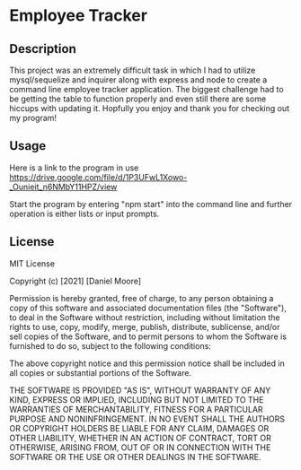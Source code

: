 # Employee Tracker

## Description

This project was an extremely difficult task in which I had to utilize mysql/sequelize and inquirer along with express and node to create a command line employee tracker application.
The biggest challenge had to be getting the table to function properly and even still there are some hiccups with updating it.
Hopfully you enjoy and thank you for checking out my program!

## Usage

Here is a link to the program in use
https://drive.google.com/file/d/1P3UFwL1Xowo-_Ounieit_n6NMbY11HPZ/view

Start the program by entering "npm start" into the command line and further operation is either lists or input prompts.

## License

MIT License

Copyright (c) [2021] [Daniel Moore]

Permission is hereby granted, free of charge, to any person obtaining a copy
of this software and associated documentation files (the "Software"), to deal
in the Software without restriction, including without limitation the rights
to use, copy, modify, merge, publish, distribute, sublicense, and/or sell
copies of the Software, and to permit persons to whom the Software is
furnished to do so, subject to the following conditions:

The above copyright notice and this permission notice shall be included in all
copies or substantial portions of the Software.

THE SOFTWARE IS PROVIDED "AS IS", WITHOUT WARRANTY OF ANY KIND, EXPRESS OR
IMPLIED, INCLUDING BUT NOT LIMITED TO THE WARRANTIES OF MERCHANTABILITY,
FITNESS FOR A PARTICULAR PURPOSE AND NONINFRINGEMENT. IN NO EVENT SHALL THE
AUTHORS OR COPYRIGHT HOLDERS BE LIABLE FOR ANY CLAIM, DAMAGES OR OTHER
LIABILITY, WHETHER IN AN ACTION OF CONTRACT, TORT OR OTHERWISE, ARISING FROM,
OUT OF OR IN CONNECTION WITH THE SOFTWARE OR THE USE OR OTHER DEALINGS IN THE
SOFTWARE.
